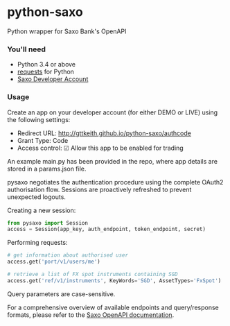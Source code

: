 # python-saxo
Python wrapper for Saxo Bank's OpenAPI

### You'll need  
* Python 3.4 or above
* [requests](https://requests.readthedocs.io/en/master/) for Python
* [Saxo Developer Account](https://www.developer.saxo/)

### Usage

Create an app on your developer account (for either DEMO or LIVE) using the following settings:

* Redirect URL: http://gttkeith.github.io/python-saxo/authcode
* Grant Type: Code
* Access control: ☑ Allow this app to be enabled for trading

An example main.py has been provided in the repo, where app details are stored in a params.json file.

pysaxo negotiates the authentication procedure using the complete OAuth2 authorisation flow. Sessions are proactively refreshed to prevent unexpected logouts.

Creating a new session:

```python
from pysaxo import Session
access = Session(app_key, auth_endpoint, token_endpoint, secret)
```

Performing requests:

```python
# get information about authorised user
access.get('port/v1/users/me')

# retrieve a list of FX spot instruments containing SGD
access.get('ref/v1/instruments', KeyWords='SGD', AssetTypes='FxSpot')
```

Query parameters are case-sensitive.

For a comprehensive overview of available endpoints and query/response formats, please refer to the [Saxo OpenAPI documentation](https://www.developer.saxo/openapi/learn).
